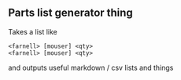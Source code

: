 ## Parts list generator thing

Takes a list like

```
<farnell> [mouser] <qty>
<farnell> [mouser] <qty>
```

and outputs useful markdown / csv lists and things

